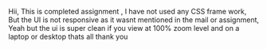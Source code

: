 Hii, This is completed assignment ,
I have not used any CSS frame work,
But the UI is not responsive as it wasnt mentioned in the mail or assignment,
Yeah but the ui is super clean if you view at 100% zoom level and on a laptop or desktop
thats all
thank you
